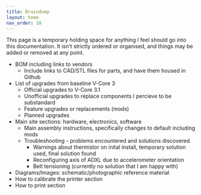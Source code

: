 ```yaml
---
title: Braindump
layout: home
nav_order: 10
---
```


This page is a temporary holding space for anything I feel should go into this documentation. It isn't strictly ordered or organised, and things may be added or removed at any point.

- BOM including links to vendors
    - Include links to CAD/STL files for parts, and have them housed in Github
- List of upgrades from baseline V-Core 3
    - Official upgrades to V-Core 3.1
    - Unofficial upgrades to replace components I percieve to be substandard
    - Feature upgrades or replacements (mods)
    - Planned upgrades
- Main site sections: hardware, electronics, software
    - Main assembly instructions, specifically changes to default including mods
    - Troubleshooting - problems encountered and solutions discovered
        - Warnings about thermistor on inital install, temporary solution used, final solution found
        - Reconfiguring axis of ADXL due to accelerometer orientation
        - Belt tensioning (currently no solution that I am happy with)
- Diagrams/Images: schematic/photographic reference material
- How to calibrate the printer section
- How to print section